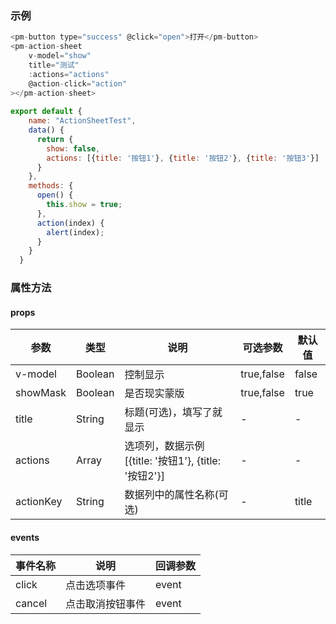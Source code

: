 ### 示例
```js
<pm-button type="success" @click="open">打开</pm-button>
<pm-action-sheet
    v-model="show"
    title="测试"
    :actions="actions"
    @action-click="action"
></pm-action-sheet>
    
export default {
    name: "ActionSheetTest",
    data() {
      return {
        show: false,
        actions: [{title: '按钮1'}, {title: '按钮2'}, {title: '按钮3'}]
      }
    },
    methods: {
      open() {
        this.show = true;
      },
      action(index) {
        alert(index);
      }
    }
  }
```
### 属性方法
#### props
| 参数 | 类型 | 说明 | 可选参数 | 默认值 |
| --- | --- | --- | --- | ---|
| v-model | Boolean | 控制显示 | true,false | false |
| showMask | Boolean | 是否现实蒙版 | true,false | true |
| title | String | 标题(可选)，填写了就显示 | - | - |
| actions | Array | 选项列，数据示例[{title: '按钮1'}, {title: '按钮2'}] | - | - |
| actionKey | String | 数据列中的属性名称(可选) | - | title |
#### events
| 事件名称 | 说明 | 回调参数 | 
| --- | --- | --- |
| click | 点击选项事件 | event |
| cancel | 点击取消按钮事件 | event |
